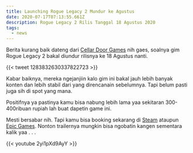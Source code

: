 ```yaml
---
title: Launching Rogue Legacy 2 Mundur ke Agustus
date: 2020-07-17T07:13:55.661Z
description: Rogue Legacy 2 Rilis Tanggal 18 Agustus 2020
tags:
  - news
---
```

Berita kurang baik dateng dari [Cellar Door Games](https://cellardoorgames.com/) nih gaes, soalnya gim Rogue Legacy 2 bakal diundur rilisnya ke 18 Agustus nanti.

{{< tweet 1283832630337822723 >}}

Kabar baiknya, mereka ngejanjiin kalo gim ini bakal jauh lebih banyak konten dan lebih stabil dari yang direncanain sebelumnya. Tapi belum pasti juga sih di spot yang mana.

Positifnya ya pastinya kamu bisa nabung lebih lama yaa sekitaran 300-400ribuan rupiah lah buat dapetin game ini.

Mesti bersabar nih. Tapi kamu bisa booking sekarang di [Steam](<https://store.steampowered.com/app/1253920/Rogue_Legacy_2/>) [](https://store.steampowered.com/app/1253920/Rogue_Legacy_2/)ataupun[ Epic Games](<https://www.epicgames.com/store/en-US/product/rogue-legacy-2/home>). Nonton trailernya mungkin bisa ngobatin kangen sementara kalik yaa . . .

{{< youtube 2yi1pXd9AyY >}}